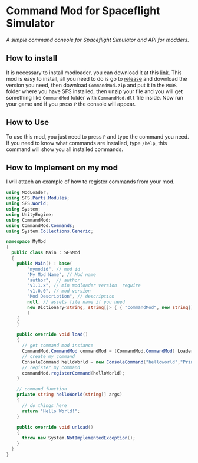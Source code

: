 # Command Mod for Spaceflight Simulator
_A simple command console for Spaceflight Simulator and API for modders._

## How to install
It is necessary to install modloader, you can download it at this [link](https://github.com/105-Code/SFS-Modloader/releases).
This mod is easy to install, all you need to do is go to [release](https://github.com/dani0105/CommandMod/releases) and download the version you need, then download `CommandMod.zip` and put it in the `MODS` folder where you have SFS installed, then unzip your file and you will get something like `CommandMod` folder with `CommandMod.dll` file inside. Now run your game and if you press `P` the console will appear.

## How to Use
To use this mod, you just need to press `P` and type the command you need. If you need to know what commands are installed, type `/help`, this command will show you all installed commands.

## How to Implement on my mod
I will attach an example of how to register commands from your mod.

```c#
using ModLoader;
using SFS.Parts.Modules;
using SFS.World;
using System;
using UnityEngine;
using CommandMod;
using CommandMod.Commands;
using System.Collections.Generic;

namespace MyMod
{
  public class Main : SFSMod
  {
    public Main() : base(
        "mymodid", // mod id
        "My Mod Name", // Mod name
        "author",  // author
        "v1.1.x", // min modloader version  require
        "v1.0.0", // mod version
        "Mod Description", // description
        null, // assets file name if you need
        new Dictionary<string, string[]> { { "commandMod", new string[] { "v1.0.0"}  } } //add Command Mod as dependency
        ) 
    {
    }

    public override void load()
    {
      // get command mod instance
      CommandMod.CommandMod commandMod = (CommandMod.CommandMod) Loader.main.getMod("commandMod");
      // create my command
      ConsoleCommand helloWorld = new ConsoleCommand("helloworld","Print 'Hello World!'", "/helloworld",this.helloWorld);
      // register my command
      commandMod.registerCommand(helloWorld);
    }

    // command function
    private string helloWorld(string[] args)
    {
      // do things here
      return "Hello World!";
    }

    public override void unload()
    {
      throw new System.NotImplementedException();
    }
  }
}
```


